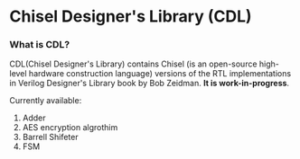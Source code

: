 # Chisel Designer's Library (CDL) #


### What is CDL? ###
CDL(Chisel Designer's Library) contains Chisel (is an open-source high-level 
hardware construction language) versions of the RTL implementations in  Verilog
Designer's Library book by Bob Zeidman. **It is work-in-progress**.

Currently available:

1. Adder
2. AES encryption algrothim
3. Barrell Shifeter
4. FSM
